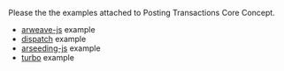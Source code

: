 Please the the examples attached to Posting Transactions Core Concept.

-   [arweave-js](/guides/posting-transactions/arweave-js.md) example
-   [dispatch](/guides//posting-transactions/dispatch.md) example
-   [arseeding-js](/guides//posting-transactions/arseeding-js.md) example
-   [turbo](/guides//posting-transactions/turbo.md) example
